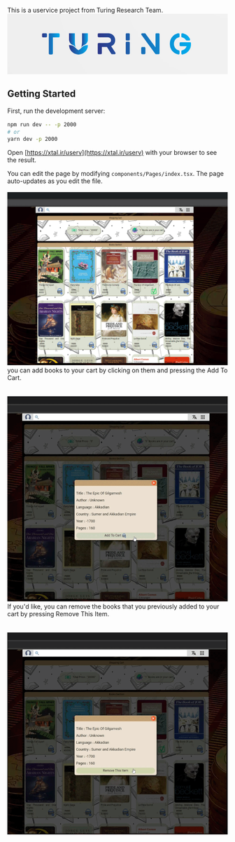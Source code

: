 This is a uservice project from Turing Research Team.
<img src="https://github.com/ArminKardan/utrialv2/blob/master/turing.png?raw=true"/>
## Getting Started

First, run the development server:

```bash
npm run dev -- -p 2000
# or
yarn dev -p 2000
```



Open [https://xtal.ir/userv](https://xtal.ir/userv) with your browser to see the result.

You can edit the page by modifying `components/Pages/index.tsx`. The page auto-updates as you edit the file.
<br/>
<br/>
<img src="https://github.com/ariadvn/ubookshop/blob/main/wholephot.webp?raw=true" />
<br/>
you can add books to your cart by clicking on them and pressing the Add To Cart.
<br/>
<br/>
<br/>
<img src="https://github.com/ariadvn/ubookshop/blob/main/add.webp?raw=true" />
<br/>
If you'd like, you can remove the books that you previously added to your cart by pressing Remove This Item.
<br/>
<br/>
<br/>
<img src="https://github.com/ariadvn/ubookshop/blob/main/remphot.webp?raw=true" />
<br/>
<br/>

